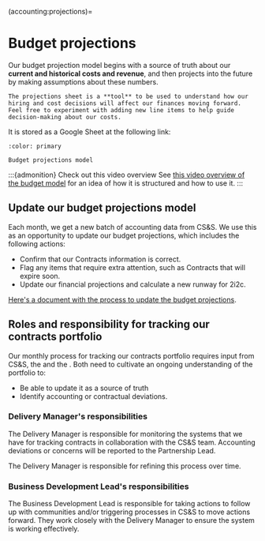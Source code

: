 (accounting:projections)=
# Budget projections

Our budget projection model begins with a source of truth about our **current and historical costs and revenue**, and then projects into the future by making assumptions about these numbers.

```{admonition} Feel free to edit and experiment
The projections sheet is a **tool** to be used to understand how our hiring and cost decisions will affect our finances moving forward.
Feel free to experiment with adding new line items to help guide decision-making about our costs.
```

It is stored as a Google Sheet at the following link:

```{button-link} https://docs.google.com/spreadsheets/d/1zDO_kqnJ1PH3GWOMks5E_1oIpoAJgseWhj3oCohUVZk/edit#gid=929955044
:color: primary

Budget projections model
```

:::{admonition} Check out this video overview
See [this video overview of the budget model](https://drive.google.com/file/d/1acDkO3jWifNtDl2LDkD37lKHtnjRf_jC/view?usp=drive_link) for an idea of how it is structured and how to use it.
:::

## Update our budget projections model

Each month, we get a new batch of accounting data from CS&S.
We use this as an opportunity to update our budget projections, which includes the following actions:

- Confirm that our Contracts information is correct.
- Flag any items that require extra attention, such as Contracts that will expire soon.
- Update our financial projections and calculate a new runway for 2i2c.

[Here's a document with the process to update the budget projections](https://docs.google.com/document/d/1iG2USbvccMGeobKpH52j37LZpmeNASKedJrb0mX8R8Y/edit?usp=sharing).

## Roles and responsibility for tracking our contracts portfolio

Our monthly process for tracking our contracts portfolio requires input from CS&S, the [](#role:delivery-manager) and the [](#role:bd-lead).
Both need to cultivate an ongoing understanding of the portfolio to:

- Be able to update it as a source of truth
- Identify accounting or contractual deviations.

### Delivery Manager's responsibilities

The Delivery Manager is responsible for monitoring the systems that we have for tracking contracts in collaboration with the CS&S team. 
Accounting deviations or concerns will be reported to the Partnership Lead.

The Delivery Manager is responsible for refining this process over time.

### Business Development Lead's responsibilities

The Business Development Lead is responsible for taking actions to follow up with communities and/or triggering processes in CS&S to move actions forward. They work closely with the Delivery Manager to ensure the system is working effectively.
